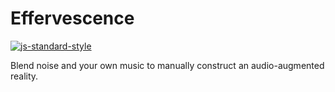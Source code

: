 # Effervescence

[![js-standard-style](https://cdn.rawgit.com/standard/standard/master/badge.svg)](http://standardjs.com)

Blend noise and your own music to manually construct an audio-augmented reality.
